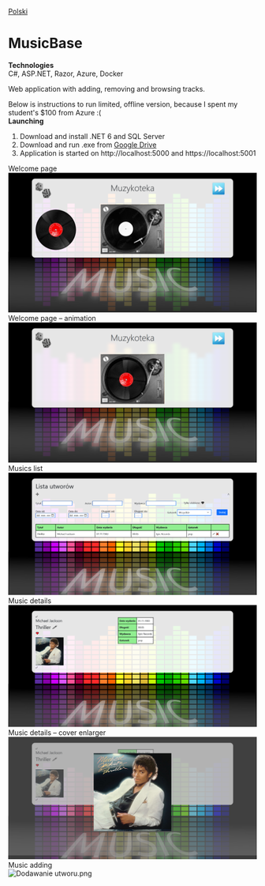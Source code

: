 [Polski](Readme/readme_PL.md)
# MusicBase

**Technologies**<br/>
C#, ASP.NET, Razor, Azure, Docker

Web application with adding, removing and browsing tracks.

Below is instructions to run limited, offline version, because I spent my student's $100 from Azure :( <br>
**Launching**
1. Download and install .NET 6 and SQL Server
2. Download and run .exe from [Google Drive](https://drive.google.com/file/d/1Inz0HpUwetmiwv64TxsfUoc6WNOfhVbU/view)
3. Application is started on http://localhost:5000 and https://localhost:5001

Welcome page<br>
![Strona powitalna.png](Readme/Welcome_page.png)
Welcome page – animation<br>
![Strona powitalna — animacja.png](Readme/Welcome_page_animation.png)
Musics list<br>
![Lista utworów.png](Readme/Musics_list.png)
Music details<br>
![Szczegóły utworu.png](Readme/Music_details.png)
Music details – cover enlarger<br>
![Szczegóły utworu — powiększona okładka.png](Readme/Music_details_cover_enlarger.png)
Music adding<br>
![Dodawanie utworu.png](Readme/Music_adding.png)